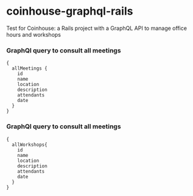 # coinhouse-graphql-rails

Test for Coinhouse: a Rails project with a GraphQL API to manage office hours and workshops

### GraphQl query to consult all meetings

```
{
  allMeetings {
    id
    name
    location
    description
    attendants
    date
  }
}
```

### GraphQl query to consult all meetings

```
{
  allWorkshops{
    id
    name
    location
    description
    attendants
    date
  }
}
```
